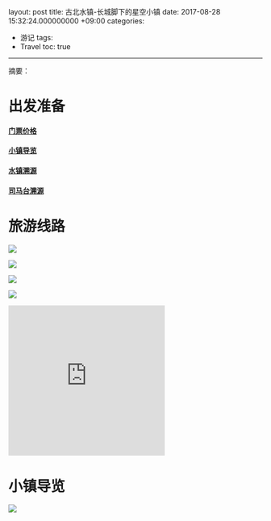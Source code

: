 layout: post
title: 古北水镇-长城脚下的星空小镇
date: 2017-08-28 15:32:24.000000000 +09:00
categories:
- 游记
tags:
- Travel
toc: true
---

摘要：


# 出发准备

#### [门票价格](http://www.wtown.com/index.php/News/scenic_area_announcement#menuSub)

#### [小镇导览](http://www.wtown.com/index.php/Yuyue/map)

#### [水镇溯源](http://www.wtown.com/index.php/Xzsy/index#menuSub)

#### [司马台溯源](http://www.wtown.com/index.php/Xzsy/simatai_great_wall#menuSub)

# 旅游线路

![](http://wwxiong.com/hexo_blog/img/article/beijing-w-town/古北水镇官方宣传.jpg)

![](http://wwxiong.com/hexo_blog/img/article/beijing-w-town/夜景全图.jpg)

![](http://wwxiong.com/hexo_blog/img/article/beijing-w-town/夜游司马台长城夜景.jpg)

![](http://wwxiong.com/hexo_blog/img/article/beijing-w-town/音乐喷泉.jpg)

<iframe height=298 width=310 src='https://share2.heiluo.com/share/link/513a1fe411f44622b128659bebb8103f' frameborder=0 'allowfullscreen'></iframe>


# 小镇导览

![](http://wwxiong.com/hexo_blog/img/article/beijing-w-town/小镇导览.jpg)


